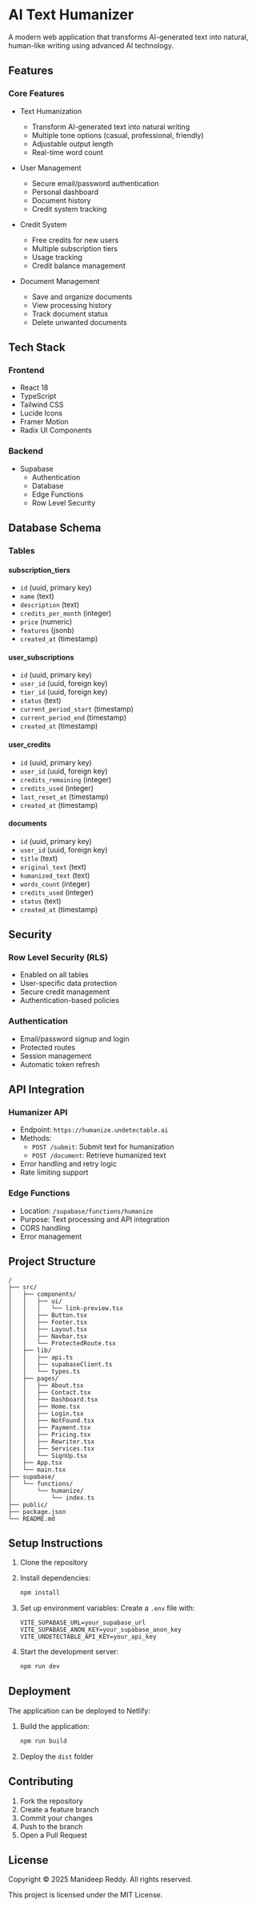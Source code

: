# AI Text Humanizer

A modern web application that transforms AI-generated text into natural, human-like writing using advanced AI technology.

## Features

### Core Features
- Text Humanization
  - Transform AI-generated text into natural writing
  - Multiple tone options (casual, professional, friendly)
  - Adjustable output length
  - Real-time word count

- User Management
  - Secure email/password authentication
  - Personal dashboard
  - Document history
  - Credit system tracking

- Credit System
  - Free credits for new users
  - Multiple subscription tiers
  - Usage tracking
  - Credit balance management

- Document Management
  - Save and organize documents
  - View processing history
  - Track document status
  - Delete unwanted documents

## Tech Stack

### Frontend
- React 18
- TypeScript
- Tailwind CSS
- Lucide Icons
- Framer Motion
- Radix UI Components

### Backend
- Supabase
  - Authentication
  - Database
  - Edge Functions
  - Row Level Security

## Database Schema

### Tables

#### subscription_tiers
- `id` (uuid, primary key)
- `name` (text)
- `description` (text)
- `credits_per_month` (integer)
- `price` (numeric)
- `features` (jsonb)
- `created_at` (timestamp)

#### user_subscriptions
- `id` (uuid, primary key)
- `user_id` (uuid, foreign key)
- `tier_id` (uuid, foreign key)
- `status` (text)
- `current_period_start` (timestamp)
- `current_period_end` (timestamp)
- `created_at` (timestamp)

#### user_credits
- `id` (uuid, primary key)
- `user_id` (uuid, foreign key)
- `credits_remaining` (integer)
- `credits_used` (integer)
- `last_reset_at` (timestamp)
- `created_at` (timestamp)

#### documents
- `id` (uuid, primary key)
- `user_id` (uuid, foreign key)
- `title` (text)
- `original_text` (text)
- `humanized_text` (text)
- `words_count` (integer)
- `credits_used` (integer)
- `status` (text)
- `created_at` (timestamp)

## Security

### Row Level Security (RLS)
- Enabled on all tables
- User-specific data protection
- Secure credit management
- Authentication-based policies

### Authentication
- Email/password signup and login
- Protected routes
- Session management
- Automatic token refresh

## API Integration

### Humanizer API
- Endpoint: `https://humanize.undetectable.ai`
- Methods:
  - `POST /submit`: Submit text for humanization
  - `POST /document`: Retrieve humanized text
- Error handling and retry logic
- Rate limiting support

### Edge Functions
- Location: `/supabase/functions/humanize`
- Purpose: Text processing and API integration
- CORS handling
- Error management

## Project Structure

```
/
├── src/
│   ├── components/
│   │   ├── ui/
│   │   │   └── link-preview.tsx
│   │   ├── Button.tsx
│   │   ├── Footer.tsx
│   │   ├── Layout.tsx
│   │   ├── Navbar.tsx
│   │   └── ProtectedRoute.tsx
│   ├── lib/
│   │   ├── api.ts
│   │   ├── supabaseClient.ts
│   │   └── types.ts
│   ├── pages/
│   │   ├── About.tsx
│   │   ├── Contact.tsx
│   │   ├── Dashboard.tsx
│   │   ├── Home.tsx
│   │   ├── Login.tsx
│   │   ├── NotFound.tsx
│   │   ├── Payment.tsx
│   │   ├── Pricing.tsx
│   │   ├── Rewriter.tsx
│   │   ├── Services.tsx
│   │   └── SignUp.tsx
│   ├── App.tsx
│   └── main.tsx
├── supabase/
│   └── functions/
│       └── humanize/
│           └── index.ts
├── public/
├── package.json
└── README.md
```

## Setup Instructions

1. Clone the repository
2. Install dependencies:
   ```bash
   npm install
   ```

3. Set up environment variables:
   Create a `.env` file with:
   ```
   VITE_SUPABASE_URL=your_supabase_url
   VITE_SUPABASE_ANON_KEY=your_supabase_anon_key
   VITE_UNDETECTABLE_API_KEY=your_api_key
   ```

4. Start the development server:
   ```bash
   npm run dev
   ```

## Deployment

The application can be deployed to Netlify:

1. Build the application:
   ```bash
   npm run build
   ```

2. Deploy the `dist` folder

## Contributing

1. Fork the repository
2. Create a feature branch
3. Commit your changes
4. Push to the branch
5. Open a Pull Request

## License

Copyright © 2025 Manideep Reddy. All rights reserved.

This project is licensed under the MIT License.